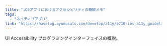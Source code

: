 ```yaml
---
title: "iOSアプリにおけるアクセシビリティの概観メモ"
tags:
  - "ネイティブアプリ"
link: "https://havelog.ayumusato.com/develop/a11y/e710-ios_a11y_guidelines.html.html"
---
```


UI Accessibility プログラミングインターフェイスの概説。

